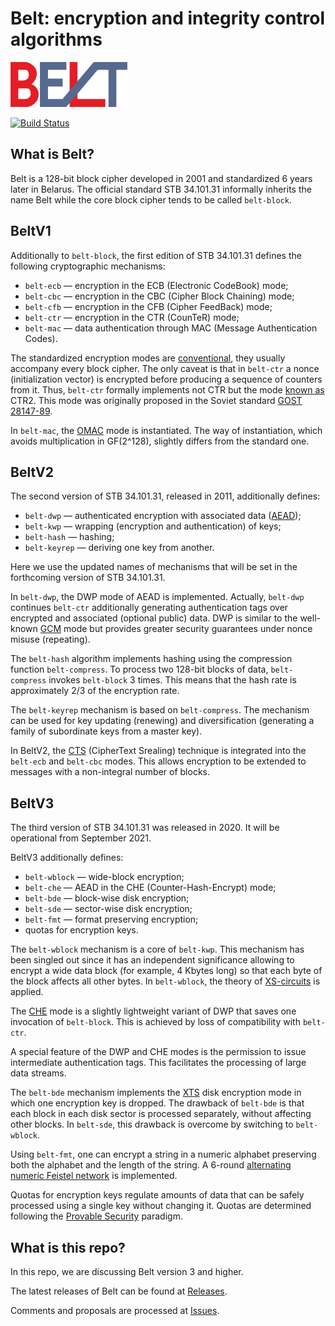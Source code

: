 # Belt: encryption and integrity control algorithms

![](figs/belt-logo-small.png)

[![Build Status](https://travis-ci.com/bcrypto/belt.svg?branch=master)](https://travis-ci.com/bcrypto/belt)

## What is Belt?

Belt is a 128-bit block cipher developed in 2001 and standardized 6 years later in Belarus. 
The official standard STB 34.101.31 informally inherits the name Belt while the core 
block cipher tends to be called `belt-block`.

## BeltV1

Additionally to `belt-block`, the first edition of STB 34.101.31 defines the 
following cryptographic mechanisms:
- `belt-ecb` — encryption in the ECB (Electronic CodeBook) mode;
- `belt-cbc` — encryption in the CBC (Cipher Block Chaining) mode;
- `belt-cfb` — encryption in the CFB (Cipher FeedBack) mode;
- `belt-ctr` — encryption in the CTR (CounTeR) mode;
- `belt-mac` — data authentication through MAC (Message Authentication Codes).

The standardized encryption modes are 
[conventional](https://en.wikipedia.org/wiki/Block_cipher_mode_of_operation), 
they usually accompany every block cipher. The only caveat is that in `belt-ctr` a 
nonce (initialization vector) is encrypted before producing a sequence of 
counters from it. Thus, `belt-ctr` formally implements not CTR but the mode
[known as](https://web.cs.ucdavis.edu/~rogaway/papers/nonce.pdf) CTR2. 
This mode was originally proposed in the Soviet standard 
[GOST 28147-89](https://en.wikipedia.org/wiki/GOST_(block_cipher)).

In `belt-mac`, the [OMAC](https://eprint.iacr.org/2002/180.pdf) mode is instantiated. 
The way of instantiation, which avoids multiplication in GF(2^128),
slightly differs from the standard one.

## BeltV2

The second version of STB 34.101.31, released in 2011, additionally defines:
- `belt-dwp` — authenticated encryption with associated data 
   ([AEAD](https://en.wikipedia.org/wiki/Authenticated_encryption));
- `belt-kwp` — wrapping (encryption and authentication) of keys;
- `belt-hash` — hashing;
- `belt-keyrep` — deriving one key from another.

Here we use the updated names of mechanisms that will be set in the 
forthcoming version of STB 34.101.31.

In `belt-dwp`, the DWP mode of AEAD is implemented. Actually, `belt-dwp` 
continues `belt-ctr` additionally generating authentication tags over encrypted 
and associated (optional public) data. DWP is similar to the well-known 
[GCM](https://en.wikipedia.org/wiki/Galois/Counter_Mode) 
mode but provides greater security guarantees under nonce misuse (repeating).

The `belt-hash` algorithm implements hashing using the compression function 
`belt-compress`. To process two 128-bit blocks of data, `belt-compress` invokes 
`belt-block` 3 times. This means that the hash rate is approximately 2/3 of the 
encryption rate.

The `belt-keyrep` mechanism is based on `belt-compress`. The mechanism can be 
used for key updating (renewing) and diversification (generating a family of 
subordinate keys from a master key). 

In BeltV2, the [CTS](https://en.wikipedia.org/wiki/Ciphertext_stealing) 
(CipherText Srealing) technique is integrated into the `belt-ecb` and 
`belt-cbc` modes. This allows encryption to be extended to messages with 
a non-integral number of blocks.

## BeltV3

The third version of STB 34.101.31 was released in 2020. It will be 
operational from September 2021.

BeltV3 additionally defines:
- `belt-wblock` — wide-block encryption;
- `belt-che` — AEAD in the CHE (Counter-Hash-Encrypt) mode;
- `belt-bde` — block-wise disk encryption;
- `belt-sde` — sector-wise disk encryption;
- `belt-fmt` — format preserving encryption;
- quotas for encryption keys.

The `belt-wblock` mechanism is a core of `belt-kwp`. This mechanism has been
singled out since it has an independent significance allowing to encrypt a wide
data block (for example, 4 Kbytes long) so that each byte of the block affects
all other bytes. In `belt-wblock`, the theory of 
[XS-circuits](https://eprint.iacr.org/2018/592.pdf) is applied. 

The [CHE](https://eprint.iacr.org/2020/331.pdf) mode is a slightly lightweight 
variant of DWP that saves one invocation of `belt-block`. This is achieved by 
loss of compatibility with `belt-ctr`.

A special feature of the DWP and CHE modes is the permission to
issue intermediate authentication tags. This facilitates the processing of 
large data streams. 

The `belt-bde` mechanism implements the 
[XTS](https://en.wikipedia.org/wiki/Disk_encryption_theory#XTS) disk encryption mode 
in which one encryption key is dropped. The drawback of `belt-bde` is that each block 
in each disk sector is processed separately, without affecting other blocks. 
In `belt-sde`, this drawback is overcome by switching to `belt-wblock`.

Using `belt-fmt`, one can encrypt a string in a numeric alphabet preserving 
both the alphabet and the length of the string. A 6-round 
[alternating numeric Feistel network](https://eprint.iacr.org/2010/301.pdf) 
is implemented.

Quotas for encryption keys regulate amounts of data that can be safely
processed using a single key without changing it. Quotas are determined following the 
[Provable Security](https://en.wikipedia.org/wiki/Provable_security) paradigm.

## What is this repo?

In this repo, we are discussing Belt version 3 and higher.

The latest releases of Belt can be found at 
[Releases](https://github.com/bcrypto/belt/releases).

Comments and proposals are processed at 
[Issues](https://github.com/bcrypto/belt/issues). 

